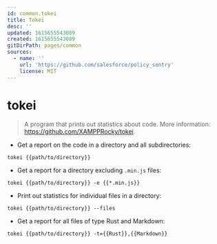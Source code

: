 ```yaml
---
id: common.tokei
title: Tokei
desc: ''
updated: 1615655543089
created: 1615655543089
gitDirPath: pages/common
sources:
  - name: ''
    url: 'https://github.com/salesforce/policy_sentry'
    license: MIT
---
```

# tokei

> A program that prints out statistics about code.
> More information: <https://github.com/XAMPPRocky/tokei>.

- Get a report on the code in a directory and all subdirectories:

`tokei {{path/to/directory}}`

- Get a report for a directory excluding `.min.js` files:

`tokei {{path/to/directory}} -e {{*.min.js}}`

- Print out statistics for individual files in a directory:

`tokei {{path/to/directory}} --files`

- Get a report for all files of type Rust and Markdown:

`tokei {{path/to/directory}} -t={{Rust}},{{Markdown}}`

